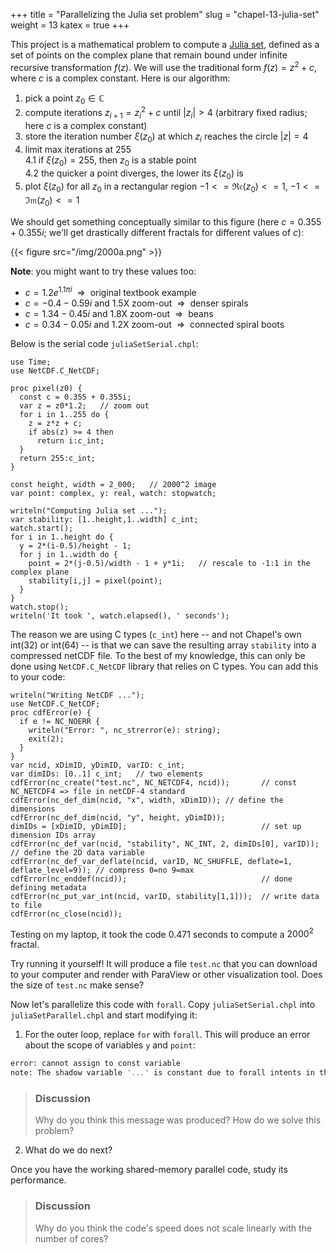 +++
title = "Parallelizing the Julia set problem"
slug = "chapel-13-julia-set"
weight = 13
katex = true
+++

This project is a mathematical problem to compute a [Julia set](https://en.wikipedia.org/wiki/Julia_set),
defined as a set of points on the complex plane that remain bound under infinite recursive transformation
$f(z)$. We will use the traditional form $f(z)=z^2+c$, where $c$ is a complex constant. Here is our algorithm:

1. pick a point $z_0\in\mathbb{C}$
1. compute iterations $z_{i+1}=z_i^2+c$ until $|z_i|>4$ (arbitrary fixed radius; here $c$ is a complex
   constant)
1. store the iteration number $\xi(z_0)$ at which $z_i$ reaches the circle $|z|=4$
1. limit max iterations at 255  
    4.1 if $\xi(z_0)=255$, then $z_0$ is a stable point  
    4.2 the quicker a point diverges, the lower its $\xi(z_0)$ is
1. plot $\xi(z_0)$ for all $z_0$ in a rectangular region $-1<=\mathfrak{Re}(z_0)<=1$,
   $-1<=\mathfrak{Im}(z_0)<=1$

We should get something conceptually similar to this figure (here $c = 0.355 + 0.355i$; we'll get drastically
different fractals for different values of $c$):

{{< figure src="/img/2000a.png" >}}

**Note**: you might want to try these values too:
- $c = 1.2e^{1.1πi}$ $~\Rightarrow~$ original textbook example
- $c = -0.4-0.59i$ and 1.5X zoom-out $~\Rightarrow~$ denser spirals
- $c = 1.34-0.45i$ and 1.8X zoom-out $~\Rightarrow~$ beans
- $c = 0.34-0.05i$ and 1.2X zoom-out $~\Rightarrow~$ connected spiral boots

Below is the serial code `juliaSetSerial.chpl`:

```chpl
use Time;
use NetCDF.C_NetCDF;

proc pixel(z0) {
  const c = 0.355 + 0.355i;
  var z = z0*1.2;   // zoom out
  for i in 1..255 do {
    z = z*z + c;
    if abs(z) >= 4 then
      return i:c_int;
  }
  return 255:c_int;
}

const height, width = 2_000;   // 2000^2 image
var point: complex, y: real, watch: stopwatch;

writeln("Computing Julia set ...");
var stability: [1..height,1..width] c_int;
watch.start();
for i in 1..height do {
  y = 2*(i-0.5)/height - 1;
  for j in 1..width do {
    point = 2*(j-0.5)/width - 1 + y*1i;   // rescale to -1:1 in the complex plane
    stability[i,j] = pixel(point);
  }
}
watch.stop();
writeln('It took ', watch.elapsed(), ' seconds');
```

The reason we are using C types (`c_int`) here -- and not Chapel's own int(32) or int(64) -- is that we can
save the resulting array `stability` into a compressed netCDF file. To the best of my knowledge, this can only
be done using `NetCDF.C_NetCDF` library that relies on C types. You can add this to your code:

```chpl
writeln("Writing NetCDF ...");
use NetCDF.C_NetCDF;
proc cdfError(e) {
  if e != NC_NOERR {
    writeln("Error: ", nc_strerror(e): string);
    exit(2);
  }
}
var ncid, xDimID, yDimID, varID: c_int;
var dimIDs: [0..1] c_int;   // two elements
cdfError(nc_create("test.nc", NC_NETCDF4, ncid));       // const NC_NETCDF4 => file in netCDF-4 standard
cdfError(nc_def_dim(ncid, "x", width, xDimID)); // define the dimensions
cdfError(nc_def_dim(ncid, "y", height, yDimID));
dimIDs = [xDimID, yDimID];                              // set up dimension IDs array
cdfError(nc_def_var(ncid, "stability", NC_INT, 2, dimIDs[0], varID));   // define the 2D data variable
cdfError(nc_def_var_deflate(ncid, varID, NC_SHUFFLE, deflate=1, deflate_level=9)); // compress 0=no 9=max
cdfError(nc_enddef(ncid));                              // done defining metadata
cdfError(nc_put_var_int(ncid, varID, stability[1,1]));  // write data to file
cdfError(nc_close(ncid));
```

Testing on my laptop, it took the code 0.471 seconds to compute a $2000^2$ fractal.

Try running it yourself! It will produce a file `test.nc` that you can download to your computer and render
with ParaView or other visualization tool. Does the size of `test.nc` make sense?

Now let's parallelize this code with `forall`. Copy `juliaSetSerial.chpl` into `juliaSetParallel.chpl` and
start modifying it:

1. For the outer loop, replace `for` with `forall`. This will produce an error about the scope of variables
   `y` and `point`:

```sh
error: cannot assign to const variable
note: The shadow variable '...' is constant due to forall intents in this loop
```

> ### Discussion
> Why do you think this message was produced? How do we solve this problem?

2. What do we do next?

Once you have the working shared-memory parallel code, study its performance.

> ### Discussion
> Why do you think the code's speed does not scale linearly with the number of cores?

